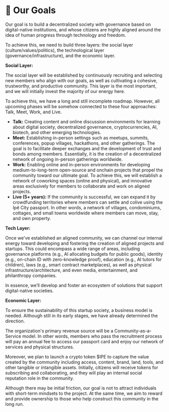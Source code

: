 # 🎯 Our Goals

Our goal is to build a decentralized society with governance based on digital-native institutions, and whose citizens are highly aligned around the idea of human progress through technology and freedom.

To achieve this, we need to build three layers: the social layer (culture/values/politics), the technological layer (governance/infrastructure), and the economic layer.

**Social Layer:**

The social layer will be established by continuously recruiting and selecting new members who align with our goals, as well as cultivating a cohesive, trustworthy, and productive community. This layer is the most important, and we will initially invest the majority of our energy here.

To achieve this, we have a long and still incomplete roadmap. However, all upcoming phases will be somehow connected to these four approaches: Talk, Meet, Work, and Live.

* **Talk:** Creating content and online discussion environments for learning about digital society, decentralized governance, cryptocurrencies, AI, biotech, and other emerging technologies.
* **Meet:** Establishing in-person settings such as meetups, summits, conferences, popup villages, hackathons, and other gatherings. The goal is to facilitate deeper exchanges and the development of trust and bonds among members. Essentially, it is the creation of a decentralized network of ongoing in-person gatherings worldwide.
* **Work:** Enabling online and in-person environments for developing medium-to-long-term open-source and onchain projects that propel the community toward our ultimate goal. To achieve this, we will establish a network of coworking spaces (online and physical), and innovative areas exclusively for members to collaborate and work on aligned projects.
* **Live (5+ years):** If the community is successful, we can expand it by crowdfunding territories where members can settle and colive using the Ipê City passport. In other words, a network of villages, condominiums, cottages, and small towns worldwide where members can move, stay, and own property.

**Tech Layer:**

Once we've established an aligned community, we can channel our internal energy toward developing and fostering the creation of aligned projects and startups. This could encompass a wide range of areas, including governance platforms (e.g., AI allocating budgets for public goods), identity (e.g., on-chain ID with zero-knowledge proof), education (e.g., AI tutors for children), laws (e.g., smart contract marketplaces), as well as physical infrastructure/architecture, and even media, entertainment, and philanthropy companies.

In essence, we’ll develop and foster an ecosystem of solutions that support digital-native societies.

**Economic Layer:**

To ensure the sustainability of this startup society, a business model is needed. Although still in its early stages, we have already determined the direction.

The organization's primary revenue source will be a Community-as-a-Service model. In other words, members who pass the recruitment process will pay an annual fee to access our passport card and enjoy our network of services and physical structures.

Moreover, we plan to launch a crypto token $IPE to capture the value created by the community including access, content, brand, land, tools, and other tangible or intangible assets. Initially, citizens will receive tokens for subscribing and collaborating, and they will play an internal social reputation role in the community.

Although there may be initial friction, our goal is not to attract individuals with short-term mindsets to the project. At the same time, we aim to reward and provide ownership to those who help construct this community in the long run.
